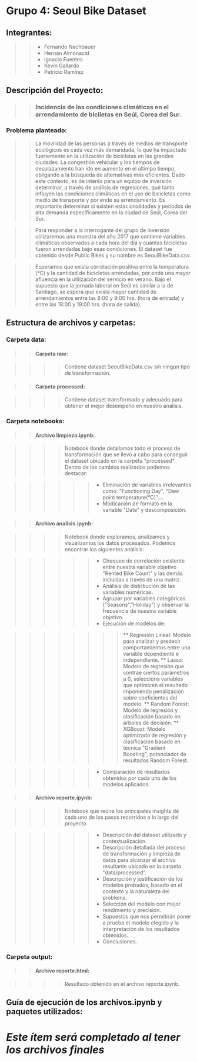 # Grupo 4: Seoul Bike Dataset

## Integrantes:

>> * Fernando Nachbauer
>> * Hernán Almonacid
>> * Ignacio Fuentes
>> * Kevin Gallardo
>> * Patricio Ramírez


## Descripción del Proyecto: 

>> ### Incidencia de las condiciones climáticas en el arrendamiento de biciletas en Seúl, Corea del Sur.

### Problema planteado:

>> La movilidad de las personas a través de medios de transporte ecológicos es cada vez más demandada, lo que ha impactado fuertemente en la utilización de bicicletas en las grandes ciudades. La congestión vehicular y los tiempos de desplazamiento han ido en aumento en el últimpo tiempo, obligando a la búsqueda de alternativas más eficientes. Dado este contexto, es de interés para un equipo de inversión determinar, a través de análisis de regresiones, qué tanto influyen las condiciones climáticas en el uso de bicicletas como medio de transporte y por ende su arrendamiento. Es importante determinar si existen estacionalidades y períodos de alta demanda específicamente en la ciudad de Seúl, Corea del Sur. 

>> Para responder a la interrogante del grupo de inversión utilizaremos una muestra del año 2017 que contiene variables climáticas observadas a cada hora del día y cuántas bicicletas fueron arrendadas bajo esas condiciones. El dataset fue obtenido desde Public Bikes y su nombre es SeoulBikeData.csv.

>> Esperamos que exista correlación positiva entre la temperatura (°C) y la cantidad de bicicletas arrendadas, por ende una mayor afluencia en la utilización del servicio en verano. Bajo el supuesto que la jornada laboral en Seúl es similar a la de Santiago, se espera que exista mayor cantidad de arrendamientos entre las 8:00 y 9:00 hrs. (hora de entrada) y entre las 18:00 y 19:00 hrs. (hora de salida).


## Estructura de archivos y carpetas:

### Carpeta data:

>> #### Carpeta raw: 

>>>> Contiene dataset SeoulBikeData.csv sin ningún tipo de transformación.

>> #### Carpeta processed: 

>>>> Contiene dataset transformado y adecuado para obtener el mejor desempeño en nuestro análisis.
 
### Carpeta notebooks:

>> #### Archivo limpieza.ipynb: 

>>>> Notebook donde detallamos todo el proceso de transformación que se llevó a cabo para conseguir el dataset ubicado en la carpeta "processed". Dentro de los cambios realizados podemos destacar:

>>>>>> * Eliminación de variables irrelevantes como: "Functioning Day", "Dew point temperature(°C)"....
>>>>>> * Modicación de formato en la variable "Date" y descomposición.

>> #### Archivo analisis.ipynb:
 
>>>> Notebook donde exploramos, analizamos y visualizamos los datos procesados. Podemos encontrar los siguientes análisis:

>>>>>> * Chequeo de correlación existente entre nuestra variable objetivo "Rented Bike Count" y las demás incluídas a través de una matriz.
>>>>>> * Análisis de distribución de las variables numéricas.
>>>>>> * Agrupar por variables categóricas ("Seasons","Holiday") y observar la frecuencia de nuestra variable objetivo.
>>>>>> * Ejecución de modelos de:

>>>>>>>>    ** Regresión Lineal: Modelo para analizar y predecir comportamientos entre una variable dependiente e independiente.
>>>>>>>>    ** Lasso: Modelo de regresión que contrae ciertos parámetros a 0, selecciona variables que optimicen el resultado imponiendo penalización sobre coeficientes del modelo.
>>>>>>>>    ** Random Forest: Modelo de regresión y clasificación basado en árboles de decisión.
>>>>>>>>    ** XGBoost: Modelo optimizado de regresión y clasificación basado en técnica "Gradient Boosting", potenciador de resultados Random Forest.

>>>>>> * Comparación de resultados obtenidos por cada uno de los modelos aplicados.

>> #### Archivo reporte.ipynb: 

>>>> Notebook que reúne los principales insights de cada uno de los pasos recorridos a lo largo del proyecto.

>>>>>> * Descripción del dataset utilizado y contextualización.
>>>>>> * Descripción detallada del proceso de transformación y limpieza de datos para alcanzar el archivo resultante ubicado en la carpeta "data/processed".
>>>>>> * Descripción y justificación de los modelos probados, basado en el contexto y la naturaleza del problema.
>>>>>> * Selección del modelo con mejor rendimiento y precisión.
>>>>>> * Supuestos que nos permitirán poner a prueba el modelo elegido y la interpretación de los resultados obtenidos.
>>>>>> * Conclusiones.

### Carpeta output:

>> #### Archivo reporte.html: 

>>>> Resultado obtenido en el archivo reporte.ipynb.


## Guía de ejecución de los archivos.ipynb y paquetes utilizados:

 # ***Este ítem será completado al tener los archivos finales***







